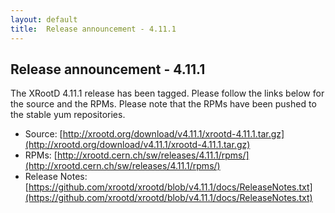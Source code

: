 ```yaml
---
layout: default
title:  Release announcement - 4.11.1
---
```


Release announcement - 4.11.1
-----------------------------

The XRootD 4.11.1 release has been tagged. Please follow the links
below for the source and the RPMs. Please note that the RPMs have been pushed
to the stable yum repositories.

 * Source: [http://xrootd.org/download/v4.11.1/xrootd-4.11.1.tar.gz](http://xrootd.org/download/v4.11.1/xrootd-4.11.1.tar.gz)
 * RPMs: [http://xrootd.cern.ch/sw/releases/4.11.1/rpms/](http://xrootd.cern.ch/sw/releases/4.11.1/rpms/)
 * Release Notes: [https://github.com/xrootd/xrootd/blob/v4.11.1/docs/ReleaseNotes.txt](https://github.com/xrootd/xrootd/blob/v4.11.1/docs/ReleaseNotes.txt)
